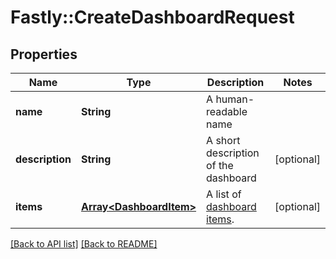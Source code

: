# Fastly::CreateDashboardRequest

## Properties

| Name | Type | Description | Notes |
| ---- | ---- | ----------- | ----- |
| **name** | **String** | A human-readable name |  |
| **description** | **String** | A short description of the dashboard | [optional] |
| **items** | [**Array&lt;DashboardItem&gt;**](DashboardItem.md) | A list of [dashboard items](#dashboard-item). | [optional] |

[[Back to API list]](../../README.md#endpoints) [[Back to README]](../../README.md)

